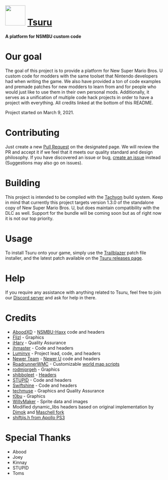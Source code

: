 # <img src="https://media.discordapp.net/attachments/804348227482419230/901215136302395535/tsuru3_small.png" width="64"> [Tsuru](https://github.com/Zenith-Team/Tsuru)

**A platform for NSMBU custom code**

# Our goal
The goal of this project is to provide a platform for New Super Mario Bros. U custom code for modders with the same toolset that Nintendo developers had when writing the game. We also have provided a ton of code examples and premade patches for new modders to learn from and for people who would just like to use them in their own personal mods. Additionally, it serves as a unification of multiple code hack projects in order to have a project with everything. All credits linked at the bottom of this README.

Project started on March 9, 2021.

# Contributing
Just create a new [Pull Request](https://github.com/Zenith-Team/Tsuru/pulls) on the designated page. We will review the PR and accept it if we feel that it meets our quality standard and design philosophy. If you have discovered an issue or bug, [create an issue](https://github.com/Zenith-Team/Tsuru/issues) instead (Suggestions may also go on issues).

# Building
This project is intended to be compiled with the [Tachyon](https://github.com/Zenith-Team/Tachyon) build system. Keep in mind that currently this project targets version 1.3.0 of the standalone copy of New Super Mario Bros. U, but does maintain compatibility with the DLC as well. Support for the bundle will be coming soon but as of right now it is not our top priority.

# Usage
To install Tsuru onto your game, simply use the [Trailblazer](https://trailblazer.nsmbu.net) patch file installer, and the latest patch available on the [Tsuru releases page](https://github.com/Zenith-Team/Tsuru/releases).

# Help
If you require any assistance with anything related to Tsuru, feel free to join our [Discord server](https://discord.nsmbu.net) and ask for help in there.

# Credits
* [AboodXD](https://github.com/aboood40091) - [NSMBU-Haxx](https://github.com/aboood40091/NSMBU-haxx) code and headers
* [Flizl](https://github.com/Flizl) - Graphics
* [iHarv](https://github.com/iHarv) - Quality Assurance
* [jhmaster](https://github.com/jhmaster2000) - Code and headers
* [Luminyx](https://github.com/Luminyx1) - Project lead, code, and headers
* [Newer Team](https://github.com/Newer-Team) - [Newer U](https://github.com/Newer-Team/NewerSMBU) code and headers
* [RoadrunnerWMC](https://github.com/RoadrunnerWMC) - Customizable [world map scripts](https://github.com/RoadrunnerWMC/Cobra)
* [rodmjorgeh](https://github.com/Rodmjorge) - Graphics
* [shibboleet](https://github.com/shibbo) - [Headers](https://github.com/shibbo/NSMBU-Headers/)
* [STUPID](https://github.com/stupidestmodder) - Code and headers
* [Swiftshine](https://github.com/Swiftshine) - Code and headers
* [techmuse](https://github.com/techmuse8) - Graphics and Quality Assurance
* [t0bu](#) - Graphics
* [WillyMaker](https://github.com/WillyMaker5) - Sprite data and images
* Modified dynamic_libs headers based on original implementation by [Dimok](https://github.com/dimok789) and [Maschell fork](https://github.com/Maschell/dynamic_libs)
* [shiftjis.h from Apollo PS3](https://github.com/bucanero/apollo-ps3/blob/master/include/shiftjis.h)

# Special Thanks
* Abood
* Joey
* Kinnay
* STUPID
* Toms
